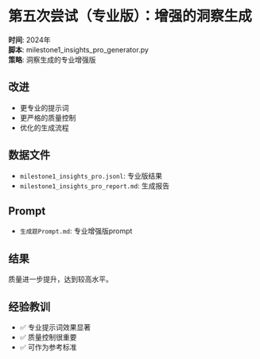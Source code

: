 # 第五次尝试（专业版）：增强的洞察生成

**时间**: 2024年  
**脚本**: milestone1_insights_pro_generator.py  
**策略**: 洞察生成的专业增强版  

## 改进
- 更专业的提示词
- 更严格的质量控制
- 优化的生成流程

## 数据文件
- `milestone1_insights_pro.jsonl`: 专业版结果
- `milestone1_insights_pro_report.md`: 生成报告

## Prompt
- `生成题Prompt.md`: 专业增强版prompt

## 结果
质量进一步提升，达到较高水平。

## 经验教训
- ✅ 专业提示词效果显著
- ✅ 质量控制很重要
- ✅ 可作为参考标准
